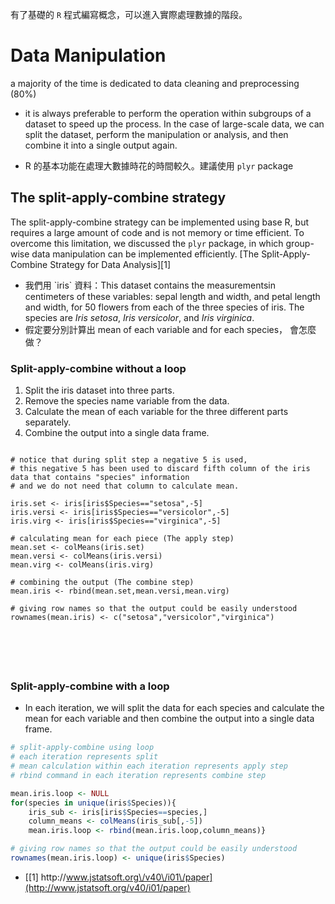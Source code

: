 有了基礎的 `R` 程式編寫概念，可以進入實際處理數據的階段。

# Data Manipulation

a majority of the time is dedicated to data cleaning and preprocessing \(80%\)

* it is always preferable to perform the operation within subgroups of a dataset to speed up the process. In the case of large-scale data, we can split the dataset, perform the manipulation or analysis, and then combine it into a single output again.

* R 的基本功能在處理大數據時花的時間較久。建議使用  `plyr` package


## The split-apply-combine strategy

The split-apply-combine strategy can be implemented using base R, but requires a large amount of code and is not memory or time efficient. To overcome this limitation, we discussed the `plyr` package, in which group-wise data manipulation can be implemented efficiently. \[The Split-Apply-Combine Strategy for Data Analysis\]\[1\]

* 我們用 \`iris\` 資料：This dataset contains the measurementsin centimeters of these variables: sepal length and width, and petal length and width, for 50 flowers from each of the three species of iris. The species are _Iris setosa_, _Iris versicolor_, and _Iris virginica_. 
* 假定要分別計算出 mean of each variable and for each species， 會怎麼做？

### **Split-apply-combine without a loop**

1. Split the iris dataset into three parts.
2. Remove the species name variable from the data.
3. Calculate the mean of each variable for the three different parts separately.
4. Combine the output into a single data frame.

```

# notice that during split step a negative 5 is used, 
# this negative 5 has been used to discard fifth column of the iris data that contains "species" information 
# and we do not need that column to calculate mean.

iris.set <- iris[iris$Species=="setosa",-5]
iris.versi <- iris[iris$Species=="versicolor",-5]
iris.virg <- iris[iris$Species=="virginica",-5]

# calculating mean for each piece (The apply step)
mean.set <- colMeans(iris.set)
mean.versi <- colMeans(iris.versi)
mean.virg <- colMeans(iris.virg)

# combining the output (The combine step)
mean.iris <- rbind(mean.set,mean.versi,mean.virg)

# giving row names so that the output could be easily understood
rownames(mean.iris) <- c("setosa","versicolor","virginica")






```

### Split-apply-combine with a loop

* In each iteration, we will split the data for each species and calculate the mean for each variable and then combine the output into a single data frame.

```R
# split-apply-combine using loop
# each iteration represents split
# mean calculation within each iteration represents apply step
# rbind command in each iteration represents combine step

mean.iris.loop <- NULL
for(species in unique(iris$Species)){
    iris_sub <- iris[iris$Species==species,]
    column_means <- colMeans(iris_sub[,-5])
    mean.iris.loop <- rbind(mean.iris.loop,column_means)} 

# giving row names so that the output could be easily understood
rownames(mean.iris.loop) <- unique(iris$Species)
```

* [\[1\]  http:\/\/www.jstatsoft.org\/v40\/i01\/paper](http://www.jstatsoft.org/v40/i01/paper)

